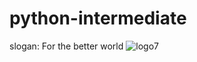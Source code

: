 # python-intermediate
slogan: For the better world
![logo7](https://user-images.githubusercontent.com/45458569/78848057-9807b800-7a4b-11ea-921b-3fca48e4ee80.png)
